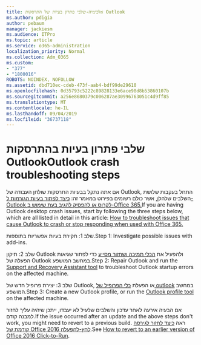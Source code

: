 ```yaml
---
title: אלכימיה-שלבי פתרון בעיות של התרסקות Outlook
ms.author: pdigia
author: pebaum
manager: jackiesm
ms.audience: ITPro
ms.topic: article
ms.service: o365-administration
localization_priority: Normal
ms.collection: Adm_O365
ms.custom:
- "377"
- "1800016"
ROBOTS: NOINDEX, NOFOLLOW
ms.assetid: dbd710ec-cdeb-473f-aab4-bdf99de29610
ms.openlocfilehash: 0d35793c5222c89828133e6ace98d8b53860107b
ms.sourcegitcommit: a256e8680379c006287ae30996763051c4d9ff85
ms.translationtype: MT
ms.contentlocale: he-IL
ms.lasthandoff: 09/04/2019
ms.locfileid: "36737118"
---
```

# <a name="outlook-crash-troubleshooting-steps"></a><span data-ttu-id="57ecc-102">שלבי פתרון בעיות בהתרסקות Outlook</span><span class="sxs-lookup"><span data-stu-id="57ecc-102">Outlook crash troubleshooting steps</span></span>

<span data-ttu-id="57ecc-103">אם אתה נתקל בבעיות התרסקות שולחן העבודה של Outlook, התחל בעקבות שלושת השלבים שלהלן, אשר כולם רשומים בפירוט במאמר זה: [כיצד לפתור בעיות הגורמות ל-Outlook לקרוס או להפסיק להגיב בעת שימוש ב-Office 365.](https://docs.microsoft.com/exchange/troubleshoot/outlook-crashes/crash-issues)</span><span class="sxs-lookup"><span data-stu-id="57ecc-103">If you are having Outlook desktop crash issues, start by following the three steps below, which are all listed in detail in this article: [How to troubleshoot issues that cause Outlook to crash or stop responding when used with Office 365.](https://docs.microsoft.com/exchange/troubleshoot/outlook-crashes/crash-issues)</span></span>
  
<span data-ttu-id="57ecc-104">שלב 1: חקירת בעיות אפשריות בתוספות.</span><span class="sxs-lookup"><span data-stu-id="57ecc-104">Step 1: Investigate possible issues with add-ins.</span></span>
  
<span data-ttu-id="57ecc-105">שלב 2: תיקון Outlook ולהפעיל את [הכלי תמיכה ושחזור מסייע](https://aka.ms/SaRA-OutlookWontStart) כדי לפתור שגיאות הפעלה של Outlook במחשב המושפע.</span><span class="sxs-lookup"><span data-stu-id="57ecc-105">Step 2: Repair Outlook and run the [Support and Recovery Assistant tool](https://aka.ms/SaRA-OutlookWontStart) to troubleshoot Outlook startup errors on the affected machine.</span></span>
  
<span data-ttu-id="57ecc-106">שלב 3: יצירת פרופיל חדש של Outlook, או הפעלת [כלי הפרופיל של outlook](https://aka.ms/SaRA-OutlookSetupProfile) במחשב המושפע.</span><span class="sxs-lookup"><span data-stu-id="57ecc-106">Step 3: Create a new Outlook profile, or run the [Outlook profile tool](https://aka.ms/SaRA-OutlookSetupProfile) on the affected machine.</span></span>
  
<span data-ttu-id="57ecc-107">אם הבעיה אירעה לאחר עדכון והשלבים שלעיל לא יעבדו, ייתכן שיהיה עליך לחזור למבנה קודם.</span><span class="sxs-lookup"><span data-stu-id="57ecc-107">If the issue occurred after an update and the above steps don't work, you might need to revert to a previous build.</span></span> <span data-ttu-id="57ecc-108">ראה [כיצד לחזור לגירסה קודמת של Office 2016 לחץ-להפעלה](https://support.microsoft.com/help/2770432).</span><span class="sxs-lookup"><span data-stu-id="57ecc-108">See [How to revert to an earlier version of Office 2016 Click-to-Run](https://support.microsoft.com/help/2770432).</span></span>
  